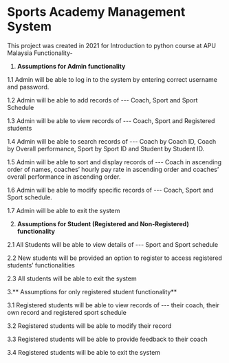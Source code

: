 # Sports Academy Management System
This project was created in 2021 for Introduction to python course at APU Malaysia
Functionality-
1. **Assumptions for Admin functionality**
   
1.1 Admin will be able to log in to the system by entering correct username and 
password.

1.2 Admin will be able to add records of --- Coach, Sport and Sport Schedule

1.3 Admin will be able to view records of --- Coach, Sport and Registered students

1.4 Admin will be able to search records of --- Coach by Coach ID, Coach by Overall 
performance, Sport by Sport ID and Student by Student ID.

1.5 Admin will be able to sort and display records of --- Coach in ascending order of 
names, coaches’ hourly pay rate in ascending order and coaches’ overall 
performance in ascending order.

1.6 Admin will be able to modify specific records of --- Coach, Sport and Sport 
schedule.

1.7 Admin will be able to exit the system
   
2.  **Assumptions for Student (Registered and Non-Registered) functionality**
   
2.1 All Students will be able to view details of --- Sport and Sport schedule

2.2 New students will be provided an option to register to access registered students’
functionalities 

2.3 All students will be able to exit the system
   
3.** Assumptions for only registered student functionality**
   
3.1 Registered students will be able to view records of --- their coach, their own 
record and registered sport schedule

3.2 Registered students will be able to modify their record 

3.3 Registered students will be able to provide feedback to their coach

3.4 Registered students will be able to exit the system


